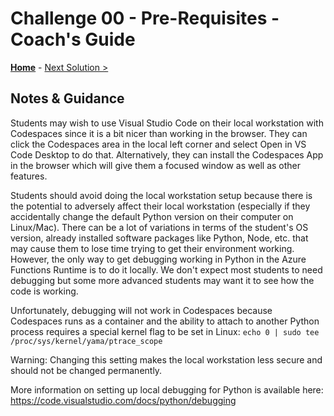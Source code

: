 # Challenge 00 - Pre-Requisites - Coach's Guide 

**[Home](./README.md)** - [Next Solution >](./Solution-01.md)

## Notes & Guidance

Students may wish to use Visual Studio Code on their local workstation with Codespaces since it is a bit nicer than working in the browser. They can click the Codespaces area in the local left corner and select Open in VS Code Desktop to do that. Alternatively, they can install the Codespaces App in the browser which will give them a focused window as well as other features.

Students should avoid doing the local workstation setup because there is the potential to adversely affect their local workstation (especially if they accidentally change the default Python version on their computer on Linux/Mac). There can be a lot of variations in terms of the student's OS version, already installed software packages like Python, Node, etc. that may cause them to lose time trying to get their environment working. However, the only way to get debugging working in Python in the Azure Functions Runtime is to do it locally. We don't expect most students to need debugging but some more advanced students may want it to see how the code is working. 

Unfortunately, debugging will not work in Codespaces because Codespaces runs as a container and the ability to attach to another Python process requires a special kernel flag to be set in Linux:
`echo 0 | sudo tee /proc/sys/kernel/yama/ptrace_scope`

Warning: Changing this setting makes the local workstation less secure and should not be changed permanently. 

More information on setting up local debugging for Python is available here: https://code.visualstudio.com/docs/python/debugging

